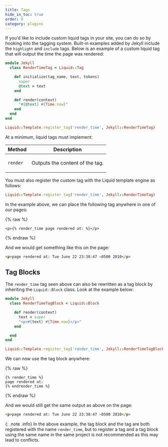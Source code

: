 ```yaml
---
title: Tags
hide_in_toc: true
order: 0
category: plugins
---
```


If you’d like to include custom liquid tags in your site, you can do so by
hooking into the tagging system. Built-in examples added by Jekyll include the
`highlight` and `include` tags. Below is an example of a custom liquid tag that
will output the time the page was rendered:

```ruby
module Jekyll
  class RenderTimeTag < Liquid::Tag

    def initialize(tag_name, text, tokens)
      super
      @text = text
    end

    def render(context)
      "#{@text} #{Time.now}"
    end
  end
end

Liquid::Template.register_tag('render_time', Jekyll::RenderTimeTag)
```

At a minimum, liquid tags must implement:

<div class="mobile-side-scroller">
<table>
  <thead>
    <tr>
      <th>Method</th>
      <th>Description</th>
    </tr>
  </thead>
  <tbody>
    <tr>
      <td>
        <p><code>render</code></p>
      </td>
      <td>
        <p>Outputs the content of the tag.</p>
      </td>
    </tr>
  </tbody>
</table>
</div>

You must also register the custom tag with the Liquid template engine as
follows:

```ruby
Liquid::Template.register_tag('render_time', Jekyll::RenderTimeTag)
```

In the example above, we can place the following tag anywhere in one of our
pages:

{% raw %}
```liquid
<p>{% render_time page rendered at: %}</p>
```
{% endraw %}

And we would get something like this on the page:

```html
<p>page rendered at: Tue June 22 23:38:47 –0500 2010</p>
```

## Tag Blocks

The `render_time` tag seen above can also be rewritten as a tag block by
inheriting the `Liquid::Block` class. Look at the example below:

```ruby
module Jekyll
  class RenderTimeTagBlock < Liquid::Block

    def render(context)
      text = super
      "<p>#{text} #{Time.now}</p>"
    end

  end
end

Liquid::Template.register_tag('render_time', Jekyll::RenderTimeTagBlock)
```

We can now use the tag block anywhere:

{% raw %}
```liquid
{% render_time %}
page rendered at:
{% endrender_time %}
```
{% endraw %}

And we would still get the same output as above on the page:

```html
<p>page rendered at: Tue June 22 23:38:47 –0500 2010</p>
```

{: .note .info}
In the above example, the tag block and the tag are both registered with
the name <code>render_time</code>, but to register a tag and a tag block using
the same name in the same project is not recommended as this may lead to
conflicts.
